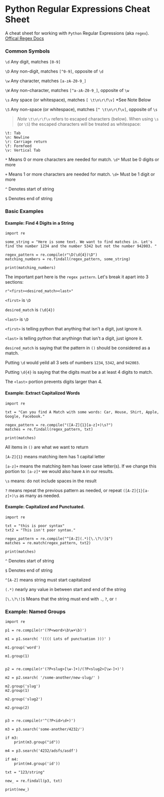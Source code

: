 Python Regular Expressions Cheat Sheet
================

A cheat sheet for working with `Python` Regular Expressions (aka `regex`). [Offical Regex Docs](https://docs.python.org/dev/library/re.html)


### Common Symbols 

`\d` Any digit, matches `[0-9]`

`\D` Any non-digit, matches `[^0-9]`, opposite of `\d`


`\w` Any character, matches `[a-zA-Z0-9_]`

`\W` Any non-character, matches `[^a-zA-Z0-9_]`, opposite of `\w`


`\s` Any space (or whitespace), matches `[ \t\n\r\f\v]` *See Note Below

`\S` Any non-space (or whitespace), matches `[^ \t\n\r\f\v]`, opposite of `\s`

> _Note_ `\t\n\r\f\v` refers to escaped characters (below). When using `\s` (or `\S`) the escaped characters will be treated as whitespace:
```
\t: Tab
\n: Newline
\r: Carriage return
\f: Formfeed
\v: Vertical Tab
```

`*` Means 0 or more characters are needed for match. `\d*` Must be 0 digits or more

`+` Means 1 or more characters are needed for match. `\d+` Must be 1 digit or more

`^` Denotes start of string

`$` Denotes end of string


### Basic Examples

#### Example: Find 4 Digits in a String
```
import re

some_string = "Here is some text. We want to find matches in. Let's find the number 1234 and the number 5342 but not the number 942003. "

regex_pattern = re.compile(r"\D(\d{4})\D")
matching_numbers = re.findall(regex_pattern, some_string)

print(matching_numbers)

```

The important part here is the `regex pattern`. Let's break it apart into 3 sections:

`r"<first><desired_match><last>"`

`<first>` is `\D`

`desired_match` is `(\d{4})`

`<last>` is `\D`


`<first>` is telling python that anything that isn't a digit, just ignore it.

`<last>` is telling python that anythingn that isn't a digit, just ignore it.

`desired_match` is saying that the pattern in `()` should be considered as a match. 

Putting `\d` would yeild all 3 sets of numbers `1234`, `5342`, and `942003`. 

Putting `\d{4}` is saying that the digits must be a at least 4 digits to match. 

The `<last>` portion prevents digits larger than 4.


#### Example: Extract Capitalized Words

```
import re

txt = "Can you find A Match with some words: Car, House, Shirt, Apple, Google, Facebook."

regex_pattern = re.compile("([A-Z]{1}[a-z]+)\s?")
matches = re.findall(regex_pattern, txt)

print(matches)
```



All items in `()` are what we want to return

`[A-Z]{1}` means matching item has 1 capital letter

`[a-z]+` means the matching item has lower case letter(s). If we change this portion to: `[a-z]*` we would also have `A` in our results.

`\s` means: do not include spaces in the result

`?` means repeat the previous pattern as needed, or repeat `([A-Z]{1}[a-z]+)\s` as many as needed.


#### Example: Capitalized and Punctuated. 

```
import re

txt = "this is poor syntax"
txt2 = "This isn't poor syntax."

regex_pattern = re.compile("^[A-Z](.*)[\.\?\!]$")
matches = re.match(regex_pattern, txt2)

print(matches)
```

`^` Denotes start of string

`$` Denotes end of string

`^[A-Z]` means string must start capitalized

`(.*)` nearly any value in between start and end of the string

`[\.\?\!]$` Means that the string must end with `.`, `?`, or `!`


### Example: Named Groups

```
import re

p1 = re.compile(r'(?P<word>\b\w+\b)')

m1 = p1.search( '(((( Lots of punctuation )))' )

m1.group('word')

m1.group(1)


p2 = re.compile(r'(?P<slug>[\w-]+)/(?P<slug2>[\w-]+)')

m2 = p2.search( '/some-another/new-slug/' )

m2.group('slug')
m2.group(1)

m2.group('slug2')

m2.group(2)


p3 = re.compile(r'^(?P<id>\d+)')

m3 = p3.search('some-another/4232/')

if m3:
    print(m3.group("id"))

m4 = p3.search('4232/adsfs/asdf')

if m4:
    print(m4.group('id'))

txt = "123/string"

new_ = re.findall(p3, txt)

print(new_)

```










